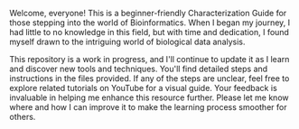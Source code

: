 Welcome, everyone! This is a beginner-friendly Characterization Guide for those stepping into the world of Bioinformatics. When I began my journey, I had little to no knowledge in this field, but with time and dedication, I found myself drawn to the intriguing world of biological data analysis. 

This repository is a work in progress, and I'll continue to update it as I learn and discover new tools and techniques. You'll find detailed steps and instructions in the files provided. If any of the steps are unclear, feel free to explore related tutorials on YouTube for a visual guide. Your feedback is invaluable in helping me enhance this resource further. Please let me know where and how I can improve it to make the learning process smoother for others.